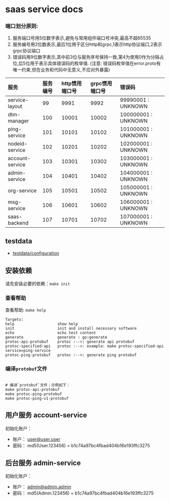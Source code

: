 # saas service docs

### 端口划分原则:

1. 服务端口号用5位数字表示,避免与常用组件端口号冲突,最高不超65535
2. 服务编号用2位数表示,最后1位用于区分http和grpc,1表示http协议端口,2表示grpc协议端口
3. 错误码用9位数字表示,其中前3位与服务序号保持一致,第4为使用0作为分隔占位,后5位用于表示具体错误码的枚举值. (注意:
   错误码枚举值在error.proto有唯一约束,但在业务和代码中无意义,不应对外暴露)

| 服务              | 服务编号 | http惯用端口号 | grpc惯用端口号 | 错误码                 |
|:----------------|:-----|:----------|:----------|:--------------------|
| service-layout  | 99   | 9991      | 9992      | 99990001 : UNKNOWN  |
| dtm-manager     | 100  | 10001     | 10002     | 100000001 : UNKNOWN |
| ping-service    | 101  | 10101     | 10102     | 101000001 : UNKNOWN |
| nodeid-service  | 102  | 10201     | 10202     | 102000001 : UNKNOWN |
| account-service | 103  | 10301     | 10302     | 103000001 : UNKNOWN |
| admin-service   | 104  | 10401     | 10402     | 104000001 : UNKNOWN |
| org-service     | 105  | 10501     | 10502     | 105000001 : UNKNOWN |
| msg-service     | 106  | 10601     | 10602     | 106000001 : UNKNOWN |
| saas-backend    | 107  | 10701     | 10702     | 107000001 : UNKNOWN |

## testdata

* [testdata/configuration](./testdata/configuration/README.md)

## 安装依赖

请先安装必要的依赖：`make init`

### 查看帮助

查看帮助: `make help`

```text
Targets:
help                   show help
init                   init and install necessary software
echo                   echo test content
generate               generate : go:generate
protoc-api-protobuf    protoc :-->: generate api protobuf
protoc-specified-api   protoc :-->: example: make protoc-specified-api service=ping-service
protoc-ping-protobuf   protoc :-->: generate ping protobuf
```

### 编译`protobuf`文件

```shell

# 编译`protobuf`文件；示例如下：
make protoc-api-protobuf
make protoc-ping-protobuf
make protoc-ping-v1-protobuf

```

## 用户服务 account-service

初始化账户：

- 账户： user@user.user
- 密码： md5(User.123456) = b1c74a97bc4fbad404b16e193ffc3275

## 后台服务 admin-service

初始化账户：

- 账户： admin@admin.admin
- 密码： md5(Admin.123456) = b1c74a97bc4fbad404b16e193ffc3275
